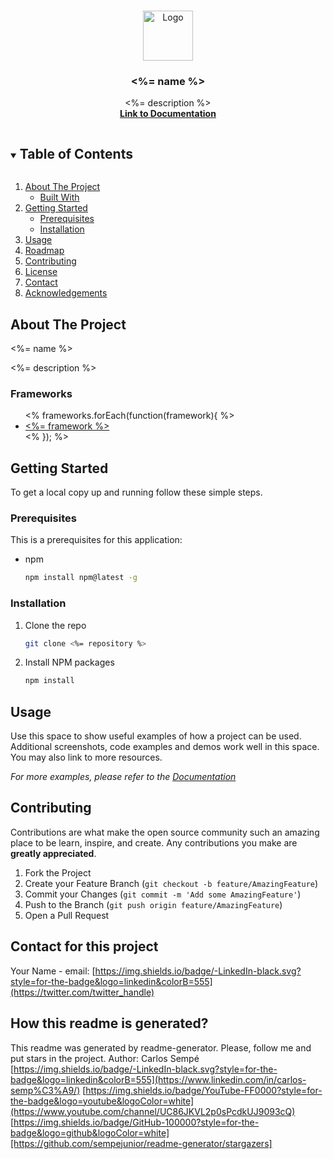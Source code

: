 <!-- PROJECT LOGO -->
<br />
<p align="center">
  <img src="<%= logoUrl %>" alt="Logo" width="80" height="80">

  <h3 align="center"><%= name %></h3>

  <p align="center">
    <%= description %>
    <br />
    <a href="<%= documentation %>">
      <strong>Link to Documentation</strong>
    </a>
    <br />
  </p>
</p>



<!-- TABLE OF CONTENTS -->
<details open="open">
  <summary><h2 style="display: inline-block">Table of Contents</h2></summary>
  <ol>
    <li>
      <a href="#about-the-project">About The Project</a>
      <ul>
        <li><a href="#built-with">Built With</a></li>
      </ul>
    </li>
    <li>
      <a href="#getting-started">Getting Started</a>
      <ul>
        <li><a href="#prerequisites">Prerequisites</a></li>
        <li><a href="#installation">Installation</a></li>
      </ul>
    </li>
    <li><a href="#usage">Usage</a></li>
    <li><a href="#roadmap">Roadmap</a></li>
    <li><a href="#contributing">Contributing</a></li>
    <li><a href="#license">License</a></li>
    <li><a href="#contact">Contact</a></li>
    <li><a href="#acknowledgements">Acknowledgements</a></li>
  </ol>
</details>



<!-- ABOUT THE PROJECT -->
## About The Project

<%= name %>

<%= description %>

### Frameworks


<ul>
  <% frameworks.forEach(function(framework){ %>
   <li><a href="<%= framework %>"><%= framework %></a></li>
  <% }); %>
</ul>

<!-- GETTING STARTED -->
## Getting Started

To get a local copy up and running follow these simple steps.

### Prerequisites

This is a prerequisites for this application: 

* npm
  ```sh
  npm install npm@latest -g
  ```

### Installation

1. Clone the repo
   ```sh
   git clone <%= repository %>
   ```
2. Install NPM packages
   ```sh
   npm install
   ```



<!-- USAGE EXAMPLES -->
## Usage

Use this space to show useful examples of how a project can be used. Additional screenshots, code examples and demos work well in this space. You may also link to more resources.

_For more examples, please refer to the [Documentation](https://example.com)_


<!-- CONTRIBUTING -->
## Contributing

Contributions are what make the open source community such an amazing place to be learn, inspire, and create. Any contributions you make are **greatly appreciated**.

1. Fork the Project
2. Create your Feature Branch (`git checkout -b feature/AmazingFeature`)
3. Commit your Changes (`git commit -m 'Add some AmazingFeature'`)
4. Push to the Branch (`git push origin feature/AmazingFeature`)
5. Open a Pull Request



<!-- CONTACT -->
## Contact for this project

Your Name - 
email: 
[https://img.shields.io/badge/-LinkedIn-black.svg?style=for-the-badge&logo=linkedin&colorB=555](https://twitter.com/twitter_handle) 










## How this readme is generated?

This readme was generated by readme-generator. Please, follow me and put stars in the project.
Author: Carlos Sempé
[https://img.shields.io/badge/-LinkedIn-black.svg?style=for-the-badge&logo=linkedin&colorB=555](https://www.linkedin.com/in/carlos-semp%C3%A9/)
[https://img.shields.io/badge/YouTube-FF0000?style=for-the-badge&logo=youtube&logoColor=white](https://www.youtube.com/channel/UC86JKVL2p0sPcdkUJ9093cQ)
[https://img.shields.io/badge/GitHub-100000?style=for-the-badge&logo=github&logoColor=white][https://github.com/sempejunior/readme-generator/stargazers]